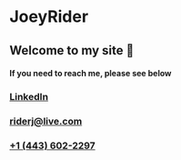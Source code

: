 # JoeyRider

## Welcome to my site :hugs:

#### If you need to reach me, please see below

### [LinkedIn](https://www.linkedin.com/in/joey-rider-96808b94/)
### riderj@live.com
### [+1 (443) 602-2297]()
